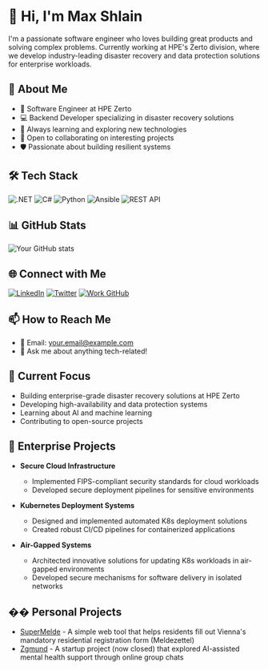 # 👋 Hi, I'm Max Shlain

I'm a passionate software engineer who loves building great products and solving complex problems. Currently working at HPE's Zerto division, where we develop industry-leading disaster recovery and data protection solutions for enterprise workloads.

## 🚀 About Me
- 💼 Software Engineer at HPE Zerto
- 💻 Backend Developer specializing in disaster recovery solutions
- 🌱 Always learning and exploring new technologies
- 🤝 Open to collaborating on interesting projects
- 🛡️ Passionate about building resilient systems

## 🛠️ Tech Stack
![.NET](https://img.shields.io/badge/-.NET-512BD4?style=flat-square&logo=dotnet&logoColor=white)
![C#](https://img.shields.io/badge/-C%23-239120?style=flat-square&logo=csharp&logoColor=white)
![Python](https://img.shields.io/badge/-Python-3776AB?style=flat-square&logo=python&logoColor=white)
![Ansible](https://img.shields.io/badge/-Ansible-EE0000?style=flat-square&logo=ansible&logoColor=white)
![REST API](https://img.shields.io/badge/-REST_API-009688?style=flat-square&logo=fastapi&logoColor=white)

## 📊 GitHub Stats
![Your GitHub stats](https://github-readme-stats.vercel.app/api?username=maxshlain&show_icons=true&theme=dracula)

## 🌐 Connect with Me
[![LinkedIn](https://img.shields.io/badge/-LinkedIn-0A66C2?style=flat-square&logo=linkedin&logoColor=white)](https://linkedin.com/in/maxshlain)
[![Twitter](https://img.shields.io/badge/-Twitter-1DA1F2?style=flat-square&logo=twitter&logoColor=white)](https://twitter.com/maxshlain)
[![Work GitHub](https://img.shields.io/badge/-Work_GitHub-181717?style=flat-square&logo=github&logoColor=white)](https://github.com/mshlain)

## 📫 How to Reach Me
- 📧 Email: [your.email@example.com](mailto:your.email@example.com)
- 💬 Ask me about anything tech-related!

## 🎯 Current Focus
- Building enterprise-grade disaster recovery solutions at HPE Zerto
- Developing high-availability and data protection systems
- Learning about AI and machine learning
- Contributing to open-source projects

## 🏢 Enterprise Projects
- **Secure Cloud Infrastructure**
  - Implemented FIPS-compliant security standards for cloud workloads
  - Developed secure deployment pipelines for sensitive environments
  
- **Kubernetes Deployment Systems**
  - Designed and implemented automated K8s deployment solutions
  - Created robust CI/CD pipelines for containerized applications
  
- **Air-Gapped Systems**
  - Architected innovative solutions for updating K8s workloads in air-gapped environments
  - Developed secure mechanisms for software delivery in isolated networks

## �� Personal Projects
- [SuperMelde](https://supermelde.com) - A simple web tool that helps residents fill out Vienna's mandatory residential registration form (Meldezettel)
- [Zgmund](https://zgmund.com) - A startup project (now closed) that explored AI-assisted mental health support through online group chats

<!--
Feel free to star ⭐ some repositories if you find them interesting!
-->
